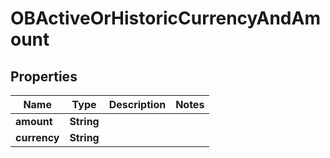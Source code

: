 # OBActiveOrHistoricCurrencyAndAmount

## Properties
Name | Type | Description | Notes
------------ | ------------- | ------------- | -------------
**amount** | **String** |  | 
**currency** | **String** |  | 
